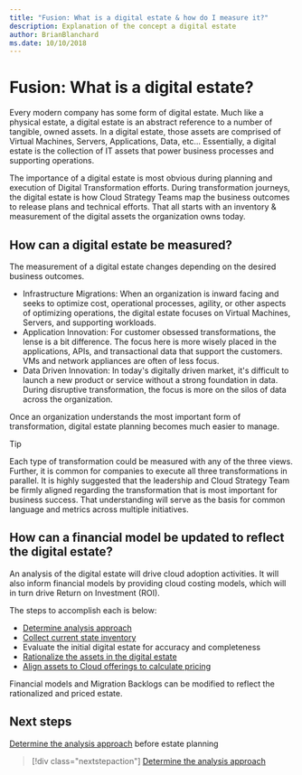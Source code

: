 ```yaml
---
title: "Fusion: What is a digital estate & how do I measure it?"
description: Explanation of the concept a digital estate
author: BrianBlanchard
ms.date: 10/10/2018
---
```


# Fusion: What is a digital estate?

Every modern company has some form of digital estate. Much like a physical estate, a digital estate is an abstract reference to a number of tangible, owned assets. In a digital estate, those assets are comprised of Virtual Machines, Servers, Applications, Data, etc... Essentially, a digital estate is the collection of IT assets that power business processes and supporting operations.

The importance of a digital estate is most obvious during planning and execution of Digital Transformation efforts. During transformation journeys, the digital estate is how Cloud Strategy Teams map the business outcomes to release plans and technical efforts. That all starts with an inventory & measurement of the digital assets the organization owns today.

## How can a digital estate be measured?

The measurement of a digital estate changes depending on the desired business outcomes.

* Infrastructure Migrations: When an organization is inward facing and seeks to optimize cost, operational processes, agility, or other aspects of optimizing operations, the digital estate focuses on Virtual Machines, Servers, and supporting workloads.
* Application Innovation: For customer obsessed transformations, the lense is a bit difference. The focus here is more wisely placed in the applications, APIs, and transactional data that support the customers. VMs and network appliances are often of less focus.
* Data Driven Innovation: In today's digitally driven market, it's difficult to launch a new product or service without a strong foundation in data. During disruptive transformation, the focus is more on the silos of data across the organization.

Once an organization understands the most important form of transformation, digital estate planning becomes much easier to manage.

> [!TIP]
> Each type of transformation could be measured with any of the three views. Further, it is common for companies to execute all three transformations in parallel. It is highly suggested that the leadership and Cloud Strategy Team be firmly aligned regarding the transformation that is most important for business success. That understanding will serve as the basis for common language and metrics across multiple initiatives.

## How can a financial model be updated to reflect the digital estate?

An analysis of the digital estate will drive cloud adoption activities. It will also inform financial models by providing cloud costing models, which will in turn drive Return on Investment (ROI).

The steps to accomplish each is below:

* [Determine analysis approach](approach.md)
* [Collect current state inventory](inventory.md)
* Evaluate the initial digital estate for accuracy and completeness
* [Rationalize the assets in the digital estate](rationalize.md)
* [Align assets to Cloud offerings to calculate pricing](price.md)

Financial models and Migration Backlogs can be modified to reflect the rationalized and priced estate.

## Next steps

[Determine the analysis approach](approach.md) before estate planning

> [!div class="nextstepaction"]
> [Determine the analysis approach](approach.md)